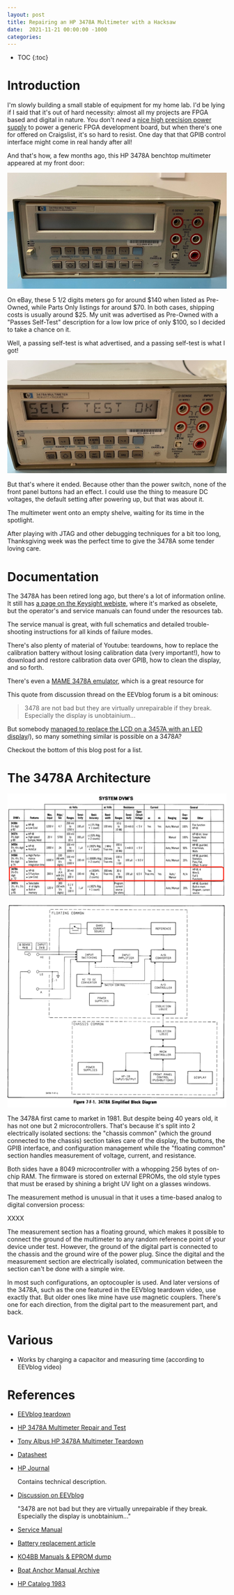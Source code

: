 ```yaml
---
layout: post
title: Repairing an HP 3478A Multimeter with a Hacksaw
date:  2021-11-21 00:00:00 -1000
categories:
---
```


* TOC
{:toc}

# Introduction

I'm slowly building a small stable of equipment for my home lab. I'd be lying if I said
that it's out of hard necessity: almost all my projects are FPGA based and digital in
nature. You don't *need* a [nice high precision power supply](/2021/04/15/Agilent-E3631A-Knob-Repair.html)
to power a generic FPGA development board, but when there's one for offered on Craigslist, it's
so hard to resist. One day that that GPIB control interface might come in real handy after all!

And that's how, a few months ago, this HP 3478A benchtop multimeter appeared at my front door: 

![HP 3478A](/assets/hp3478a/hp3478a.jpg)

On eBay, these 5 1/2 digits meters go for around $140 when listed as Pre-Owned, while Parts Only listings
for around $70. In both cases, shipping costs is usually around $25. My unit was advertised as
Pre-Owned with a "Passes Self-Test" description for a low low price of only $100, so I decided
to take a chance on it.

Well, a passing self-test is what advertised, and a passing self-test is what I got!

![Self Test OK](/assets/hp3478a/self_test_ok.jpg)

But that's where it ended. Because other than the power switch, none of the front panel
buttons had an effect. I could use the thing to measure DC voltages, the default setting after
powering up, but that was about it.

The multimeter went onto an empty shelve, waiting for its time in the spotlight.

After playing with JTAG and other debugging techniques for a bit too long, Thanksgiving week was the 
perfect time to give the 3478A some tender loving care.

# Documentation

The 3478A has been retired long ago, but there's a lot of information online. It still has 
[a page on the Keysight webiste](https://www.keysight.com/us/en/product/3478A/55-digit-dmm-with-hpib-interface.html),
where it's marked as obselete, but the operator's and service manuals can found under the
resources tab.

The service manual is great, with full schematics and detailed trouble-shooting instructions for all 
kinds of failure modes. 

There's also plenty of material of Youtube: teardowns, how to replace the calibration battery without losing 
calibration data (very important!), how to download and restore calibration data over GPIB, how to clean the 
display, and so forth.

There's even a [MAME 3478A emulator](https://github.com/mamedev/mame/blob/master/src/mame/drivers/hp3478a.cpp), 
which is a great resource for 

This quote from discussion thread on the EEVblog forum is a bit ominous: 

>  3478 are not bad but they are virtually unrepairable if they break. Especially the display is unobtainium...

But somebody [managed to replace the LCD on a 3457A with an LED display](https://www.eevblog.com/forum/projects/led-display-for-hp-3457a-multimeter-i-did-it-)/),
so many something similar is possible on a 3478A?

Checkout the bottom of this blog post for a list.

# The 3478A Architecture

![HP Catalog - DVMs](/assets/hp3478a/hp_catalog_dmvs.png)

![Block Diagram](/assets/hp3478a/block_diagram.png)


The 3478A first came to market in 1981. But despite being 40 years old, it has not one but 2 microcontrollers.
That's because it's split into 2 electrically isolated sections: the "chassis common" (which the ground connected
to the chassis) section takes care of the display, the buttons, the GPIB interface, and configuration management 
while the "floating common" section handles measurement of voltage, current, and resistance. 

Both sides have a 8049 microcontroller with a whopping 256 bytes of on-chip RAM.
The firmware is stored on external EPROMs, the old style types that must be erased by shining a bright UV light
on a glasses windows.

The measurement method is unusual in that it uses a time-based analog to digital conversion process: 

XXXX


The measurement section has a floating ground, which makes it possible to connect the ground of the multimeter
to any random reference point of your device under test. However, the ground of the digital part is connected
to the chassis and the ground wire of the power plug. Since the digital and the measurement section are electrically
isolated, communication between the section can't be done with a simple wire.

In most such configurations, an optocoupler is used. And later versions of the 3478A, such as the one featured in the 
EEVblog teardown video, use exactly that. But older ones like mine have use magnetic couplers. There's one for each 
direction, from the digital part to the measurement part, and back.

# Various

* Works by charging a capacitor and measuring time (according to EEVblog video)

# References

* [EEVblog teardown](https://www.youtube.com/watch?v=9v6OksEFqpA) 
* [HP 3478A Multimeter Repair and Test](https://www.youtube.com/watch?v=e-itiJSftzs)
* [Tony Albus HP 3478A Multimeter Teardown](https://www.youtube.com/watch?v=q6JhWIUwEt4)
* [Datasheet](https://accusrc.com/uploads/datasheets/agilent_hp_3478a.pdf)
* [HP Journal](https://www.hpl.hp.com/hpjournal/pdfs/IssuePDFs/1983-02.pdf)

    Contains technical description.

* [Discussion on EEVblog](https://www.eevblog.com/forum/beginners/is-190$-a-bargain-for-a-hp-2378a-bench-multimeter/)

    "3478 are not bad but they are virtually unrepairable if they break. Especially the display is unobtainium..."

* [Service Manual](http://www.arimi.it/wp-content/Strumenti/HP/Multimetri/hp-3478a-Service.pdf)
* [Battery replacement article](http://mrmodemhead.com/blog/hp-3468a-battery-replacement/)

* [KO4BB Manuals & EPROM dump](http://www.ko4bb.com/getsimple/index.php?id=manuals&dir=HP_Agilent/HP_3478A_Multimeter)
* [Boat Anchor Manual Archive](https://bama.edebris.com)
* [HP Catalog 1983](http://hparchive.com/Catalogs/HP-Catalog-1983.pdf)
